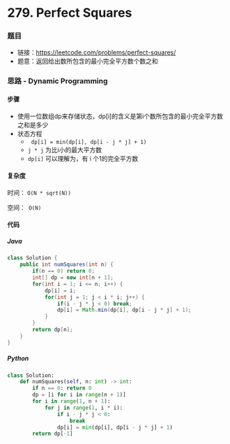 # 279. Perfect Squares

### 题目

- 链接：https://leetcode.com/problems/perfect-squares/
- 题意：返回给出数所包含的最小完全平方数个数之和



### 思路 - Dynamic Programming

#### 步骤

- 使用一位数组dp来存储状态，dp[i]的含义是第i个数所包含的最小完全平方数之和是多少
- 状态方程
  - ``` dp[i] = min(dp[i], dp[i - j * j] + 1)```
  - ```j * j``` 为比i小的最大平方数
  - ```dp[i]``` 可以理解为，有 i 个1的完全平方数



#### 复杂度

时间： `O(N * sqrt(N))`

空间：` O(N)`



#### 代码

##### Java

```java
class Solution {
    public int numSquares(int n) {
        if(n == 0) return 0;
        int[] dp = new int[n + 1];
        for(int i = 1; i <= n; i++) {
            dp[i] = i;
            for(int j = 1; j < i * i; j++) {
                if(i - j * j < 0) break;
                dp[i] = Math.min(dp[i], dp[i - j * j] + 1);
            }
        }
        return dp[n];
    }
}
```



##### Python

```python
class Solution:
    def numSquares(self, n: int) -> int:
        if n == 0: return 0
        dp = [i for i in range(n + 1)]
        for i in range(1, n + 1):
            for j in range(1, i * i):
                if i - j * j < 0:
                    break
                dp[i] = min(dp[i], dp[i - j * j] + 1)
        return dp[-1]
```